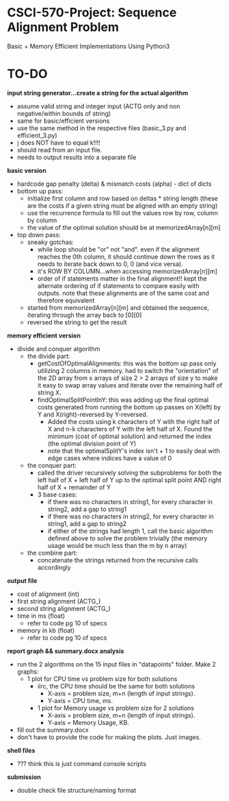 # CSCI-570-Project: Sequence Alignment Problem
Basic + Memory Efficient Implementations
Using Python3

# TO-DO
**input string generator...create a string for the actual algorithm**
- assume valid string and integer input (ACTG only and non negative/within bounds of string)
- same for basic/efficient versions
- use the same method in the respective files (basic_3.py and efficient_3.py)
- j does NOT have to equal k!!!!
- should read from an input file.
- needs to output results into a separate file


**basic version**
- hardcode gap penalty (delta) & mismatch costs (alpha) - dict of dicts
- bottom up pass: 
    - initialize first column and row based on deltas * string length (these are the costs if a given string must be aligned with an empty string)
    - use the recurrence formula to fill out the values row by row, column by column
    - the value of the optimal solution should be at memorizedArray[n][m]
- top down pass: 
    - sneaky gotchas:
        - while loop should be "or" not "and". even if the alignment reaches the 0th column, it should continue down the rows as it needs to iterate back down to 0, 0 (and vice versa).
        - it's ROW BY COLUMN...when accessing memorizedArray[n][m]
        - order of if statements matter in the final alignment!! kept the alternate ordering of if statements to compare easily with outputs. note that these alignments are of the same cost and therefore equivalent
    - started from memorizedArray[n][m] and obtained the sequence, iterating through the array back to [0][0]
    - reversed the string to get the result

**memory efficient version**
- divide and conquer algorithm 
    -  the divide part:
        - getCostOfOptimalAlignments: this was the bottom up pass only utilizing 2 columns in memory. had to switch the "orientation" of the 2D array from x arrays of size 2 > 2 arrays of size y to make it easy to swap array values and iterate over the remaining half of string X.
        - findOptimalSplitPointInY: this was adding up the final optimal costs generated from running the bottom up passes on X(left) by Y and X(right)-reversed by Y-reversed.
            - Added the costs using k characters of Y with the right half of X and n-k characters of Y with the left half of X. Found the minimum (cost of optimal solution) and returned the index (the optimal division point of Y)
            - note that the optimalSplitY's index isn't + 1 to easily deal with edge cases where indices have a value of 0
    - the conquer part:
        - called the driver recursively solving the subproblems for both the left half of X + left half of Y up to the optimal split point AND right half of X + remainder of Y
        - 3 base cases:
            - if there was no characters in string1, for every character in string2, add a gap to string1
            - if there was no characters in string2, for every character in string1, add a gap to string2
            - if either of the strings had length 1, call the basic algorithm defined above to solve the problem trivially (the memory usage would be much less than the m by n array)
    - the combine part: 
        - concatenate the strings returned from the recursive calls accordingly

**output file**
- cost of alignment (int)
- first string alignment (ACTG_)
- second string alignment (ACTG_)
- time in ms (float) 
    - refer to code pg 10 of specs
- memory in kb (float)
    - refer to code pg 10 of specs

**report graph && summary.docx analysis**
- run the 2 algorithms on the 15 input files in "datapoints" folder. Make 2 graphs:
    - 1 plot for CPU time vs problem size for both solutions
        - iirc, the CPU time should be the same for both solutions
            - X-axis = problem size, m+n (length of input strings). 
            - Y-axis = CPU time, ms.
        - 1 plot for Memory usage vs problem size for 2 solutions
            - X-axis = problem size, m+n (length of input strings). 
            - Y-axis = Memory Usage, KB.
- fill out the summary.docx
- don't have to provide the code for making the plots. Just images. 
    
**shell files**
- ??? think this is just command console scripts 

**submission**
- double check file structure/naming format




